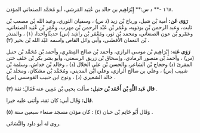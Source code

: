 ١٦٨ -** د س:** إِبْرَاهِيم بن خالد بن عُبَيد القرشي، أبو مُحَمَّد الصنعاني المؤذن.

**رَوَى عَن:** أمية بْن شبل، ورباح بْن زيد (د س) ، وسفيان الثوري، وعبد الله بْن مصعب بْن ثابت، وعبد الرحمن بْن بوذويه، وعُمَر بْن عَبْد الرحمن بْن مهرب، وعُمَر بْن عُبَيد الصنعاني، وعَمْرو بْن عون الصنعاني، ومحمد بْن ثور، ومَعْمَر بْن راشِد (س) حديثًاواحدا، (١) ، والمنذر بْن النعمان الأفطس، وأبي وائل القاص واسمه عَبْد الله بْن بحير (٢) .

**رَوَى عَنه:** إِبْرَاهِيم بْن موسى الرازي، وأحمد بْن صالح المِصْرِي، وأحمد بْن مُحَمَّد بْن حنبل (س) ، وأحمد بْن منصور الرمادي، وإسحاق بْن زريق الرسعني، وأبو بشر بكر بْن خلف ختن المقرئ (د) وحجاج بْن الشاعر، والحسن بْن علي الخلال (د) ، وخالد بْن خداش، وسلمة بْن شبيب (س) ، وعلي بن صالح الرازي، وعلي ابْن المديني، ومُحَمَّد بْن مشكان، ومخلد بْن خالد الشعيري (د) ، ونوح ابن حبيب القومسي (س) .

**قال عَبد اللَّهِ بْن أَحْمَد بْن حنبل:** سألت يحيى بْن مَعِين عنه فَقَالَ: ثقة (٣) .

**قال:** وَقَال أبي: كان ثقة، وأثنى عليه خيرا.

وَقَال أَبُو حَاتِم بْن حبان (٤) : كان مؤذن مسجد صنعاء سبعين سنة (٥) .

روى له أبو داود والنَّسَائي.